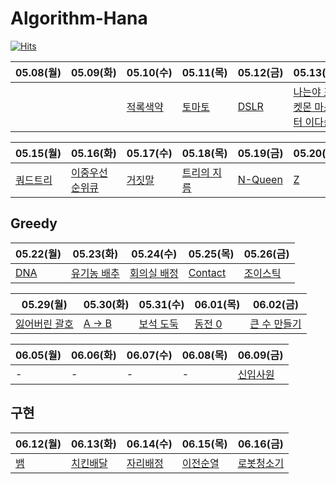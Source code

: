 # Algorithm-Hana

[![Hits](https://hits.seeyoufarm.com/api/count/incr/badge.svg?url=https%3A%2F%2Fgithub.com%2Flake041%2Falgorithm-hana&count_bg=%23008485&title_bg=%23B5B5B5&icon=&icon_color=%23E7E7E7&title=hits&edge_flat=false)](https://hits.seeyoufarm.com)


|05.08(월)|05.09(화)|05.10(수)|05.11(목)|05.12(금)|05.13(토)|05.14(일)|
|---|---|---|---|---|---|---|
|||[적록색약](https://www.acmicpc.net/problem/10026)|[토마토](https://www.acmicpc.net/problem/7576)|[DSLR](https://www.acmicpc.net/problem/9019)|[나는야 포켓몬 마스터 이다솜](https://www.acmicpc.net/problem/1620)|[1,2,3 더하기](https://www.acmicpc.net/problem/9095)|

|05.15(월)|05.16(화)|05.17(수)|05.18(목)|05.19(금)|05.20(토)|05.21(일)|
|---|---|---|---|---|---|---|
|[쿼드트리](https://www.acmicpc.net/problem/1992)|[이중우선순위큐](https://www.acmicpc.net/problem/7662)|[거짓말](https://www.acmicpc.net/problem/1043)|[트리의 지름](https://www.acmicpc.net/problem/1167)|[N-Queen](https://www.acmicpc.net/problem/9663)|[Z](https://www.acmicpc.net/problem/1074)|[연결 요소의 개수](https://www.acmicpc.net/problem/11724)|


## Greedy
|05.22(월)|05.23(화)|05.24(수)|05.25(목)|05.26(금)|
|---|---|---|---|---|
|[DNA](https://www.acmicpc.net/problem/1969)|[유기농 배추](https://www.acmicpc.net/problem/1012)|[회의실 배정](https://www.acmicpc.net/problem/1931)|[Contact](https://www.acmicpc.net/problem/1013)|[조이스틱](https://school.programmers.co.kr/learn/courses/30/lessons/42860)|

|05.29(월)|05.30(화)|05.31(수)|06.01(목)|06.02(금)|
|---|---|---|---|---|
|[잃어버린 괄호](https://www.acmicpc.net/problem/1541)|[A → B](https://www.acmicpc.net/problem/16953)|[보석 도둑](https://www.acmicpc.net/problem/1202)|[동전 0](https://www.acmicpc.net/problem/11047)|[큰 수 만들기](https://school.programmers.co.kr/learn/courses/30/lessons/42883)|

|06.05(월)|06.06(화)|06.07(수)|06.08(목)|06.09(금)|
|---|---|---|---|---|
|-|-|-|-|[신입사원](https://www.acmicpc.net/problem/1946)|

## 구현
|06.12(월)|06.13(화)|06.14(수)|06.15(목)|06.16(금)|
|---|---|---|---|---|
|[뱀](https://www.acmicpc.net/problem/3190)|[치킨배달](https://www.acmicpc.net/problem/15686)|[자리배정](https://www.acmicpc.net/problem/10157)|[이전순열](https://www.acmicpc.net/problem/10973)|[로봇청소기](https://www.acmicpc.net/problem/14503)|

<!-- 
|06.05(월)|06.06(화)|06.07(수)|06.08(목)|06.09(금)|
|---|---|---|---|---|
|[월요일]()|[화요일]()|[수요일]()|[목요일]()|[금요일]()|
 -->
